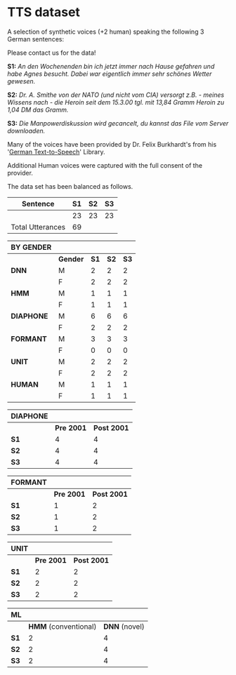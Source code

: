 # TTS dataset 







A selection of synthetic voices (+2 human) speaking the following 3 German sentences: 





Please contact us for the data! 





**S1:**  *An den Wochenenden bin ich jetzt immer nach Hause gefahren und habe Agnes besucht. Dabei war eigentlich immer sehr schönes Wetter gewesen.* 

**S2:** *Dr. A. Smithe von der NATO (und nicht vom CIA) versorgt z.B. - meines Wissens nach - die Heroin seit dem 15.3.00 tgl. mit 13,84 Gramm Heroin zu 1,04 DM das Gramm.* 

**S3:** *Die Manpowerdiskussion wird gecancelt, du kannst das File vom Server downloaden.* 



Many of the voices have been provided by Dr. Felix Burkhardt's from his '[German Text-to-Speech](http://ttssamples.syntheticspeech.de/)' Library. 



Additional Human voices were captured with the full consent of the provider. 







The data set has been balanced as follows. 



| Sentence         | S1   | S2   | S3   |
| ---------------- | ---- | ---- | ---- |
|                  | 23   | 23   | 23   |
| Total Utterances | 69   |      |      |

| BY GENDER    |            |        |        |        |
| ------------ | ---------- | ------ | ------ | ------ |
|              | **Gender** | **S1** | **S2** | **S3** |
| **DNN**      | M          | 2      | 2      | 2      |
|              | F          | 2      | 2      | 2      |
| **HMM**      | M          | 1      | 1      | 1      |
|              | F          | 1      | 1      | 1      |
| **DIAPHONE** | M          | 6      | 6      | 6      |
|              | F          | 2      | 2      | 2      |
| **FORMANT**  | M          | 3      | 3      | 3      |
|              | F          | 0      | 0      | 0      |
| **UNIT**     | M          | 2      | 2      | 2      |
|              | F          | 2      | 2      | 2      |
| **HUMAN**    | M          | 1      | 1      | 1      |
|              | F          | 1      | 1      | 1      |

| DIAPHONE |                  |                   |
| -------- | ---------------- | ----------------- |
|          | **Pre** **2001** | **Post** **2001** |
| **S1**   | 4                | 4                 |
| **S2**   | 4                | 4                 |
| **S3**   | 4                | 4                 |

| FORMANT |              |               |
| ------- | ------------ | ------------- |
|         | **Pre 2001** | **Post 2001** |
| **S1**  | 1            | 2             |
| **S2**  | 1            | 2             |
| **S3**  | 1            | 2             |

| UNIT   |              |               |
| ------ | ------------ | ------------- |
|        | **Pre 2001** | **Post 2001** |
| **S1** | 2            | 2             |
| **S2** | 2            | 2             |
| **S3** | 2            | 2             |

| ML     |                        |                 |
| ------ | ---------------------- | --------------- |
|        | **HMM** (conventional) | **DNN** (novel) |
| **S1** | 2                      | 4               |
| **S2** | 2                      | 4               |
| **S3** | 2                      | 4               |